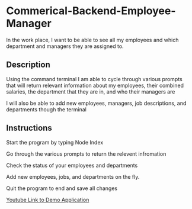 # Commerical-Backend-Employee-Manager

In the work place, I want to be able to see all my employees and which department and managers they are assigned to.

## Description

Using the command terminal I am able to cycle through various prompts that will return relevant information about my employees, their combined salaries, the department that they are in, and who their managers are

I will also be able to add new employees, managers, job descriptions, and departments though the terminal

## Instructions

Start the program by typing Node Index

Go through the various prompts to return the relevent infromation

Check the status of your employees and departments

Add new employees, jobs, and departments on the fly.

Quit the program to end and save all changes

[Youtube Link to Demo Application](https://www.youtube.com/watch?v=a01JKiCEF10)